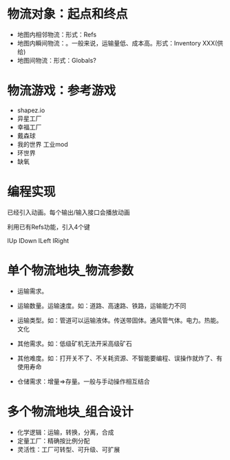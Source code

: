




# 物流对象：起点和终点

* 地图内相邻物流：形式：Refs
* 地图内瞬间物流：。一般来说，运输量低、成本高。形式：Inventory XXX(供给)
* 地图间物流：形式：Globals?


# 物流游戏：参考游戏

* shapez.io
* 异星工厂
* 幸福工厂
* 戴森球
* 我的世界 工业mod
* 环世界
* 缺氧


# 编程实现

已经引入动画。每个输出/输入接口会播放动画

利用已有Refs功能，引入4个键

IUp
IDown
ILeft
IRight



# 单个物流地块_物流参数

* 运输需求。

* 运输数量。运输速度。如：道路、高速路、铁路，运输能力不同
* 运输类型。如：管道可以运输液体。传送带固体。通风管气体。电力。热能。文化
* 其他需求。如：低级矿机无法开采高级矿石
* 其他难度。如：打开关不了、不关耗资源、不智能要编程、误操作就炸了、有使用寿命

* 仓储需求：增量=>存量。一般与手动操作相互结合

# 多个物流地块_组合设计

* 化学逻辑：运输，转换，分离，合成
* 定量工厂：精确按比例分配
* 灵活性：工厂可转型、可升级、可扩展
